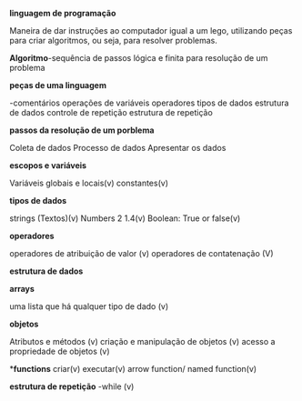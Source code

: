 **linguagem de programação** 

Maneira de dar instruções ao computador
igual a um lego, utilizando peças para criar algoritmos, ou seja, para resolver problemas.

**Algoritmo**-sequência de passos lógica e finita para resolução de um problema 

**peças de uma linguagem**

-comentários 
operações de variáveis
operadores
tipos de dados
estrutura de dados
controle de repetição
estrutura de repetição

**passos da resolução de um porblema**

Coleta de dados
Processo de dados
Apresentar os dados

**escopos e variáveis**

Variáveis globais e locais(v)
constantes(v)

**tipos de dados**

strings (Textos)(v)
Numbers 2 1.4(v)
Boolean: True or false(v)

**operadores**

operadores de atribuição de valor (v)
operadores de contatenação (V)

**estrutura de dados**

**arrays**

uma lista que há qualquer tipo de dado (v)

**objetos**

Atributos e métodos (v)
criação e manipulação de objetos (v)
acesso a propriedade de objetos (v)

***functions**
criar(v)
executar(v)
arrow function/ named function(v)

**estrutura de repetição**
-while (v)